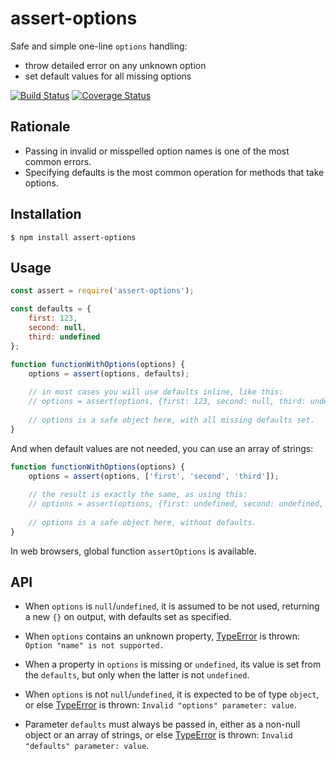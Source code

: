 # assert-options

Safe and simple one-line `options` handling:

* throw detailed error on any unknown option
* set default values for all missing options  

[![Build Status](https://travis-ci.org/vitaly-t/assert-options.svg?branch=master)](https://travis-ci.org/vitaly-t/assert-options)
[![Coverage Status](https://coveralls.io/repos/vitaly-t/assert-options/badge.svg?branch=master)](https://coveralls.io/r/vitaly-t/assert-options?branch=master)

## Rationale

* Passing in invalid or misspelled option names is one of the most common errors.
* Specifying defaults is the most common operation for methods that take options.  

## Installation

```
$ npm install assert-options
```

## Usage

```js
const assert = require('assert-options');

const defaults = {
    first: 123,
    second: null,
    third: undefined
};

function functionWithOptions(options) {
    options = assert(options, defaults);
    
    // in most cases you will use defaults inline, like this:
    // options = assert(options, {first: 123, second: null, third: undefined});
    
    // options is a safe object here, with all missing defaults set.
}
```

And when default values are not needed, you can use an array of strings:

```js
function functionWithOptions(options) {
    options = assert(options, ['first', 'second', 'third']);
    
    // the result is exactly the same, as using this:
    // options = assert(options, {first: undefined, second: undefined, third: undefined});
    
    // options is a safe object here, without defaults.
}
```

In web browsers, global function `assertOptions` is available.

## API

* When `options` is `null`/`undefined`, it is assumed to be not used, returning a new `{}` on output,
with defaults set as specified.

* When `options` contains an unknown property, [TypeError] is thrown: `Option "name" is not supported.`

* When a property in `options` is missing or `undefined`, its value is set from the `defaults`,
but only when the latter is not `undefined`.

* When `options` is not `null`/`undefined`, it is expected to be of type `object`, or else [TypeError]
is thrown: `Invalid "options" parameter: value`.

* Parameter `defaults` must always be passed in, either as a non-null object or an array of strings,
or else [TypeError] is thrown: `Invalid "defaults" parameter: value`.

[TypeError]:https://developer.mozilla.org/en-US/docs/Web/JavaScript/Reference/Global_Objects/TypeError
